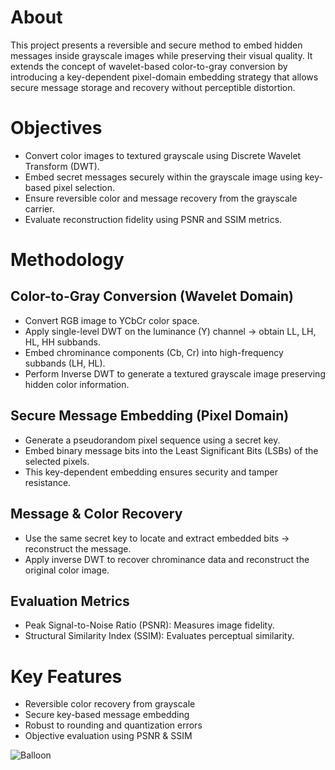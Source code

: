 # About
This project presents a reversible and secure method to embed hidden messages inside grayscale images while preserving their visual quality.
It extends the concept of wavelet-based color-to-gray conversion by introducing a key-dependent pixel-domain embedding strategy that allows secure message storage and recovery without perceptible distortion.

# Objectives
- Convert color images to textured grayscale using Discrete Wavelet Transform (DWT).
- Embed secret messages securely within the grayscale image using key-based pixel selection.
- Ensure reversible color and message recovery from the grayscale carrier.
- Evaluate reconstruction fidelity using PSNR and SSIM metrics.

# Methodology
## Color-to-Gray Conversion (Wavelet Domain)
- Convert RGB image to YCbCr color space.
- Apply single-level DWT on the luminance (Y) channel → obtain LL, LH, HL, HH subbands.
- Embed chrominance components (Cb, Cr) into high-frequency subbands (LH, HL).
- Perform Inverse DWT to generate a textured grayscale image preserving hidden color information.

## Secure Message Embedding (Pixel Domain)
- Generate a pseudorandom pixel sequence using a secret key.
- Embed binary message bits into the Least Significant Bits (LSBs) of the selected pixels.
- This key-dependent embedding ensures security and tamper resistance.

## Message & Color Recovery
- Use the same secret key to locate and extract embedded bits → reconstruct the message.
- Apply inverse DWT to recover chrominance data and reconstruct the original color image.

## Evaluation Metrics
- Peak Signal-to-Noise Ratio (PSNR): Measures image fidelity.
- Structural Similarity Index (SSIM): Evaluates perceptual similarity.

# Key Features
- Reversible color recovery from grayscale
- Secure key-based message embedding
- Robust to rounding and quantization errors
- Objective evaluation using PSNR & SSIM

![Balloon](https://github.com/user-attachments/assets/93ef284a-ad10-48da-a0c2-790fb52cd7ea)
